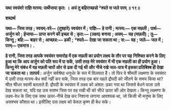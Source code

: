 **यथा स्वयंवरे राज्ञि मत्स्य: पार्थेप्सया कृत: ।** **अयं तु बहिराच्छन्नो ²श्यते स जले परम् ॥ १९॥** 

**शब्दार्थ** 

**यथा—** **जिस तरह** **; स्वयम्-वरे—** **(तुश्हारे) स्वयंवर में** **; राज्ञि—** **हे रानी** **; मत्स्य:—** **एक मछली** **; पार्थ—** **अर्जुन को** **; ईप्सया—** **प्राप्त** **करने की इच्छा से** **; कृत:—** **(लक्ष्य) बनाया** **; अयम्—** **यह (मछली)** **; तु—** **किन्तु** **; बहि:—** **बाहर से** **; आच्छन्न:—** **ढकी** **;** **²श्यते—** **देखा जा सकता था** **; स:—** **वह** **; जले—** **जल में** **; परम्—** **एकमात्र।** **.** 

**हे रानी, जिस तरह आपके स्वयंवर समारोह में एक मछली का प्रयोग लक्ष्य के तौर पर यह** **निश्चित करने के लिए हुआ था कि आप अर्जुन को पति रूप में पा सकें, उसी तरह मेरे स्वयंवर** **में भी एक मछली का ही प्रयोग हुआ। किन्तु मेरे संबंध में यह मछली चारों ओर से ढक दी गई** **थी और नीचे रखे जल-पात्र में इसका प्रतिबिश्ब ही देखा जा सकता था।** **तात्पर्य :** अर्जुन सर्वश्रेष्ठ धनुर्धर के रूप में विलयात हैं। तो फिर वे श्रीमती लक्ष्मणा के स्वयंवर में उसी तरह मत्स्य-बेध क्यों नहीं कर सके, जिस तरह एक बार पहले द्रौपदी को जीतने के समय किया था? श्रील श्रीधर स्वामी बतलाते हैं: द्रौपदी के स्वयंवर में लक्ष्य को अंशत: ढका गया था जिससे बेधने वाला उसे देख सकता था, यदि वह उस स्तश्भ जिस पर वह रखी थी को सीधे ऊपर की ओर देखता। किन्तु लक्ष्मणा के लक्ष्य-वेध के लिए एक साथ ऊपर-नीचे देख कर निशाना लगाना आवश्यक था, जो किसी भी मनुष्य के लिए असश्भव कौशल था। इसीलिए उस लक्ष्य को केवल कृष्ण ही बेध सके।  